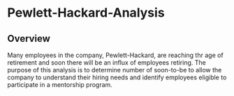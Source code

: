# Pewlett-Hackard-Analysis
## Overview
Many employees in the company, Pewlett-Hackard, are reaching thr age of retirement and soon there will be an influx of employees retiring. The purpose of this analysis is to determine number of soon-to-be to allow the company to understand their hiring needs and identify employees eligible to participate in a mentorship program.

## 
